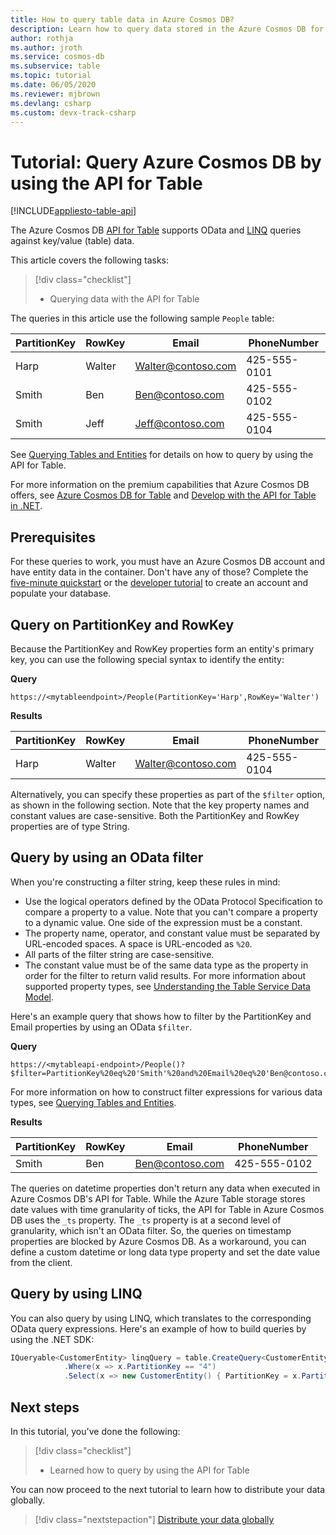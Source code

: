 ```yaml
---
title: How to query table data in Azure Cosmos DB? 
description: Learn how to query data stored in the Azure Cosmos DB for Table account by using OData filters and LINQ queries
author: rothja
ms.author: jroth
ms.service: cosmos-db
ms.subservice: table
ms.topic: tutorial
ms.date: 06/05/2020
ms.reviewer: mjbrown
ms.devlang: csharp
ms.custom: devx-track-csharp
---
```


# Tutorial: Query Azure Cosmos DB by using the API for Table
[!INCLUDE[appliesto-table-api](../includes/appliesto-table-api.md)]

The Azure Cosmos DB [API for Table](introduction.md) supports OData and [LINQ](/rest/api/storageservices/fileservices/writing-linq-queries-against-the-table-service) queries against key/value (table) data.  

This article covers the following tasks:

> [!div class="checklist"]
> * Querying data with the API for Table

The queries in this article use the following sample `People` table:

| PartitionKey | RowKey | Email | PhoneNumber |
| --- | --- | --- | --- |
| Harp | Walter | Walter@contoso.com| 425-555-0101 |
| Smith | Ben | Ben@contoso.com| 425-555-0102 |
| Smith | Jeff | Jeff@contoso.com| 425-555-0104 |

See [Querying Tables and Entities](/rest/api/storageservices/fileservices/querying-tables-and-entities) for details on how to query by using the API for Table.

For more information on the premium capabilities that Azure Cosmos DB offers, see [Azure Cosmos DB for Table](introduction.md) and [Develop with the API for Table in .NET](tutorial-develop-table-dotnet.md).

## Prerequisites

For these queries to work, you must have an Azure Cosmos DB account and have entity data in the container. Don't have any of those? Complete the [five-minute quickstart](create-table-dotnet.md) or the [developer tutorial](tutorial-develop-table-dotnet.md) to create an account and populate your database.

## Query on PartitionKey and RowKey

Because the PartitionKey and RowKey properties form an entity's primary key, you can use the following special syntax to identify the entity:

**Query**

```
https://<mytableendpoint>/People(PartitionKey='Harp',RowKey='Walter')  
```

**Results**

| PartitionKey | RowKey | Email | PhoneNumber |
| --- | --- | --- | --- |
| Harp | Walter | Walter@contoso.com| 425-555-0104 |

Alternatively, you can specify these properties as part of the `$filter` option, as shown in the following section. Note that the key property names and constant values are case-sensitive. Both the PartitionKey and RowKey properties are of type String.

## Query by using an OData filter

When you're constructing a filter string, keep these rules in mind:

* Use the logical operators defined by the OData Protocol Specification to compare a property to a value. Note that you can't compare a property to a dynamic value. One side of the expression must be a constant.
* The property name, operator, and constant value must be separated by URL-encoded spaces. A space is URL-encoded as `%20`.
* All parts of the filter string are case-sensitive.
* The constant value must be of the same data type as the property in order for the filter to return valid results. For more information about supported property types, see [Understanding the Table Service Data Model](/rest/api/storageservices/understanding-the-table-service-data-model).

Here's an example query that shows how to filter by the PartitionKey and Email properties by using an OData `$filter`.

**Query**

```
https://<mytableapi-endpoint>/People()?$filter=PartitionKey%20eq%20'Smith'%20and%20Email%20eq%20'Ben@contoso.com'
```

For more information on how to construct filter expressions for various data types, see [Querying Tables and Entities](/rest/api/storageservices/querying-tables-and-entities).

**Results**

| PartitionKey | RowKey | Email | PhoneNumber |
| --- | --- | --- | --- |
| Smith |Ben | Ben@contoso.com| 425-555-0102 |

The queries on datetime properties don't return any data when executed in Azure Cosmos DB's API for Table. While the Azure Table storage stores date values with time granularity of ticks, the API for Table in Azure Cosmos DB uses the  `_ts` property. The `_ts` property is at a second level of granularity, which isn't an OData filter. So, the queries on timestamp properties are blocked by Azure Cosmos DB. As a workaround, you can define a custom datetime or long data type property and set the date value from the client.

## Query by using LINQ 
You can also query by using LINQ, which translates to the corresponding OData query expressions. Here's an example of how to build queries by using the .NET SDK:

```csharp
IQueryable<CustomerEntity> linqQuery = table.CreateQuery<CustomerEntity>()
            .Where(x => x.PartitionKey == "4")
            .Select(x => new CustomerEntity() { PartitionKey = x.PartitionKey, RowKey = x.RowKey, Email = x.Email });
```

## Next steps

In this tutorial, you've done the following:

> [!div class="checklist"]
> * Learned how to query by using the API for Table

You can now proceed to the next tutorial to learn how to distribute your data globally.

> [!div class="nextstepaction"]
> [Distribute your data globally](tutorial-global-distribution-table.md)
